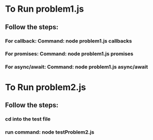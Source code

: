# To Run problem1.js
## Follow the steps:

### For callback: Command: node problem1.js callbacks
### For promises: Command: node problem1.js promises
### For async/await: Command: node problem1.js async/await

# To Run problem2.js
## Follow the steps:

### cd into the test file
### run command: node testProblem2.js